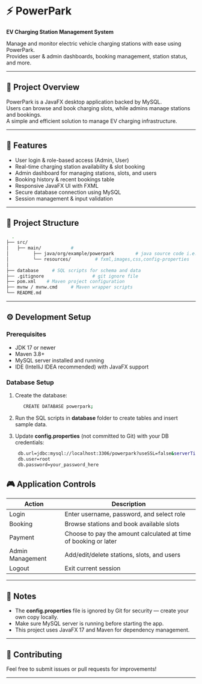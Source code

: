 # ⚡ PowerPark  
**EV Charging Station Management System**

Manage and monitor electric vehicle charging stations with ease using PowerPark.  
Provides user & admin dashboards, booking management, station status, and more.

---

## 📜 Project Overview  
PowerPark is a JavaFX desktop application backed by MySQL.  
Users can browse and book charging slots, while admins manage stations and bookings.  
A simple and efficient solution to manage EV charging infrastructure.

---

## 🎯 Features  
- User login & role-based access (Admin, User)  
- Real-time charging station availability & slot booking  
- Admin dashboard for managing stations, slots, and users  
- Booking history & recent bookings table  
- Responsive JavaFX UI with FXML  
- Secure database connection using MySQL  
- Session management & input validation

---

## 📂 Project Structure  
```bash
  .
├── src/
│   ├── main/           #
│         ├── java/org/example/powerpark        # java source code i.e. model, business logic etc.
│         └── resources/         # fxml,images,css,config-properties
│
├── database     # SQL scripts for schema and data
├── .gitignore                  # git ignore file
├── pom.xml    # Maven project configuration
├── mvnw / mvnw.cmd     # Maven wrapper scripts
└── README.md
```
---

## ⚙️ Development Setup

### Prerequisites  
- JDK 17 or newer  
- Maven 3.8+  
- MySQL server installed and running  
- IDE (IntelliJ IDEA recommended) with JavaFX support  

### Database Setup  
1. Create the database:
     ```bash 
        CREATE DATABASE powerpark;
      ```
2. Run the SQL scripts in **database** folder to create tables and insert sample data.

3. Update **config.properties** (not committed to Git) with your DB credentials:
     ```bash
      db.url=jdbc:mysql://localhost:3306/powerpark?useSSL=false&serverTimezone=UTC
      db.user=root
      db.password=your_password_here
      ```
     
## 🎮 Application Controls

| Action                | Description                                |
|-----------------------|--------------------------------------------|
| Login                 | Enter username, password, and select role |
| Booking               | Browse stations and book available slots  |
| Payment               | Choose to pay the amount calculated at time of booking or later |
| Admin Management      | Add/edit/delete stations, slots, and users|
| Logout                | Exit current session                       |

---

## 📢 Notes  
- The **config.properties** file is ignored by Git for security — create your own copy locally.  
- Make sure MySQL server is running before starting the app.  
- This project uses JavaFX 17 and Maven for dependency management.

---

## 🤝 Contributing  
Feel free to submit issues or pull requests for improvements!

---
